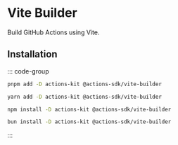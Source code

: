 # Vite Builder

Build GitHub Actions using Vite.

## Installation

::: code-group
  ```bash [pnpm]
  pnpm add -D actions-kit @actions-sdk/vite-builder
  ```

  ```bash [yarn]
  yarn add -D actions-kit @actions-sdk/vite-builder
  ```

  ```bash [npm]
  npm install -D actions-kit @actions-sdk/vite-builder
  ```

  ```bash [bun]
  bun install -D actions-kit @actions-sdk/vite-builder
  ```
:::
